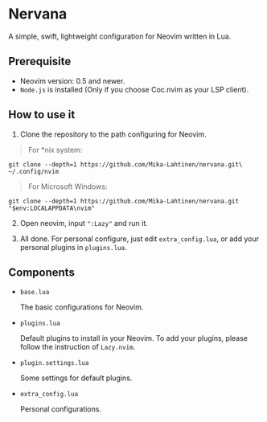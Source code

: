 # Nervana

A simple, swift, lightweight configuration for Neovim written in Lua.

## Prerequisite

- Neovim version: 0.5 and newer.
- `Node.js` is installed (Only if you choose Coc.nvim as your LSP client).

## How to use it

1. Clone the repository to the path configuring for Neovim.

> For *nix system:

```shell
git clone --depth=1 https://github.com/Mika-Lahtinen/nervana.git\
~/.config/nvim
```

> For Microsoft Windows:

```shell
git clone --depth=1 https://github.com/Mika-Lahtinen/nervana.git "$env:LOCALAPPDATA\nvim"
```

2. Open neovim, input `":Lazy"` and run it.

3. All done. For personal configure, just edit `extra_config.lua`, or add your personal plugins in `plugins.lua`.

## Components

- `base.lua`
  
  The basic configurations for Neovim.

- `plugins.lua`
  
  Default plugins to install in your Neovim.
  To add your plugins, please follow the instruction of `Lazy.nvim`.

- `plugin.settings.lua`
  
  Some settings for default plugins.

- `extra_config.lua`
  
  Personal configurations.

